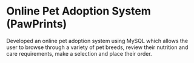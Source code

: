 # Online Pet Adoption System (PawPrints)
Developed an online pet adoption system using MySQL which allows the user to browse through a variety of pet breeds, 
review their nutrition and care requirements, make a selection and place their order.
